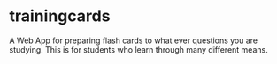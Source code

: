 # trainingcards
A Web App for preparing flash cards to what ever questions you are studying. This is for students who learn through  many different means. 
